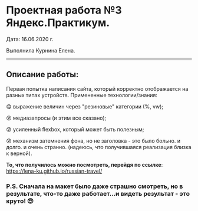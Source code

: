 # Проектная работа №3 Яндекс.Практикум.

Дата: 16.06.2020 г.

Выполнила Курнина Елена.
* * * * *
## Описание работы:

Первая попытка написания сайта, который корректно отображается на разных типах устройств. 
Примененные технологии/знания: 

:yum: выражение величин через "резиновые" категории (%, vw);

:dizzy_face: медиазапросы (и этим все сказано);

:cold_sweat: усиленный flexbox, который может быть полезным;

:cold_sweat: механизм затемнения фона, но не заголовка - это было больно. и долго. и очень странно. (надеюсь, что получившаяся реализация близка к верной).

**То, что получилось можно посмотреть, перейдя по ссылке**: https://lena-ku.github.io/russian-travel/

### P.S. Сначала на макет было даже страшно смотреть, но в результате, что-то даже работает...и видеть результат - это круто! :sunglasses: